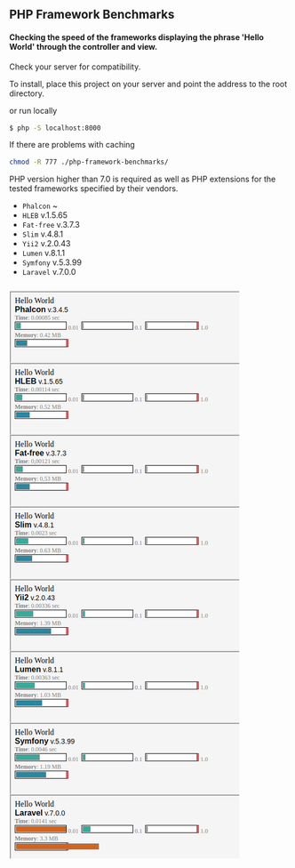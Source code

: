 ## PHP Framework Benchmarks
#### Checking the speed of the frameworks displaying the phrase 'Hello World' through the controller and view.

Check your server for compatibility.

To install, place this project on your server and point the address to the root directory.

or run locally
```bash
$ php -S localhost:8000
```
If there are problems with caching
```bash
chmod -R 777 ./php-framework-benchmarks/
```

PHP version higher than 7.0 is required as well as PHP extensions for the tested frameworks specified by their vendors.

- `Phalcon` ~
- `HLEB` v.1.5.65
- `Fat-free` v.3.7.3
- `Slim` v.4.8.1
- `Yii2` v.2.0.43
- `Lumen` v.8.1.1
- `Symfony` v.5.3.99
- `Laravel` v.7.0.0

### [![EXAMPLE](https://raw.githubusercontent.com/phphleb/php-framework-benchmarks/main/example.png)](https://github.com/phphleb/php-framework-benchmarks)

